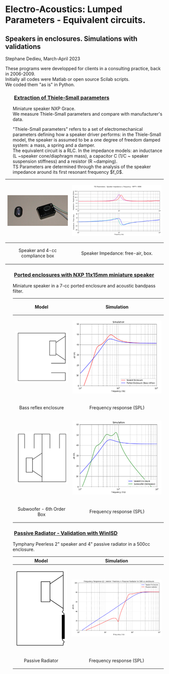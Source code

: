 # Electro-Acoustics: Lumped Parameters - Equivalent circuits. 
## Speakers in enclosures. Simulations with validations

Stephane Dedieu, March-April 2023

These programs were developped for clients in a consulting practice, back in 2006-2009. <br> 
Initially all codes were Matlab or open source Scilab scripts. <br>
We coded them "as is" in Python.  


### <ul> [Extraction of Thiele-Small parameters](https://github.com/DrStef/Electroacoustics/blob/main/Aspects_of_Electro-Acoustics-TS_Parameters_NXP_Grace_v1.ipynb) </ul>


<ul> Miniature speaker NXP Grace. <br> We measure Thiele-Small parameters and compare with manufacturer's data. </ul>

<ul> "Thiele-Small parameters" refers to a set of electromechanical parameters defining how a speaker driver performs:
in the Thiele-Small model, the speaker is assumed to be a one degree of freedom damped system: a mass, a spring and a damper. <br>
The equivalent circuit is a RLC. In the impedance models: an inductance (L ~speaker cone/diaphragm mass), a capacitor C (1/C ~ speaker suspension stiffness) and a resistor (R ~damping). <br>
TS Parameters are determined through the analysis of the speaker impedance around its first resonant frequency $f_0$. </ul>

| <p align="center"> <img src="TS_ComplianceBox.png" width="200"  /> </p> | <p align="center"> <img src="TS_Impedance.png" width="350"  /> </p> |
| ---             | ---         | 
| <p align="center"> Speaker and 4-cc compliance box  </p>  |  <p align="center"> Speaker Impedance: free-air, box.  </p>  |



### <ul>[Ported enclosures with NXP 11x15mm miniature speaker](https://github.com/DrStef/Electroacoustics/blob/main/Aspects_of_Electro-Acoustics_SpeakerSimulation_v4.ipynb)</ul>

<ul> Miniature speaker in a 7-cc ported enclosure and acoustic bandpass filter.  </ul>  

<ul>
 
| <p align="center"><b> Model </b></p>            | <p align="center"><b> Simulation </b></p>  | 
| :--- | :--- | 
| <p align="center"> <img src="BassReflexBox.png" width="200"  /> </p> | <p align="center"> <img src="Speaker11x15mmBR050_sim.png" width="350"  /> </p> |
|  <p align="center"> Bass reflex enclosure </p>  |     <p align="center"> Frequency response (SPL)   </p>            |
| <p align="center"> <img src="6thOrderBox.png" width="200"  /> </p>  |   <p align="center"> <img src="Speaker11x15mmBandPass050_sim.png" width="350"  /> </p>    |
|  <p align="center"> Subwoofer - 6th Order Box </p> |  <p align="center"> Frequency response (SPL)   </p>       |

</ul>



### <ul> [Passive Radiator - Validation with WinISD](https://github.com/DrStef/Electroacoustics/blob/main/Aspects_of_Electro-Acoustics_SpeakerSimulation_PassiveRadiator_v003.ipynb)</ul>

<ul> Tymphany Peerless 2" speaker and 4" passive radiator in a 500cc enclosure. </ul>

<ul>
 
| Model           |  Simulation | 
| ---             | ---         | 
| <p align="center"> <img src="PassiveRadiatorBox.png" width="200"  /> </p> | <p align="center"> <img src="Peerless_PR_SPL_Sim.png" width="350"  /> </p> |
| <p align="center"> Passive Radiator  </p>  |  <p align="center"> Frequency response (SPL)  </p>  |

</ul>






